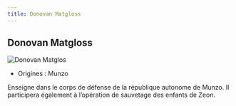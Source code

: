 ```yaml
---
title: Donovan Matgloss
---
```


Donovan Matgloss
----------------


![Donovan Matglos](/images/stories/saga/origin/persos/donovan-matglos.png)


* Origines : Munzo


Enseigne dans le corps de défense de la république autonome de Munzo. Il participera également à l’opération de sauvetage des enfants de Zeon.

